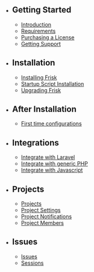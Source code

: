 - ## Getting Started
    - [Introduction](/docs/{{version}}/introduction)
    - [Requirements](/docs/{{version}}/requirements)
    - [Purchasing a License](/docs/{{version}}/license)
    - [Getting Support](/docs/{{version}}/support)

- ## Installation
    - [Installing Frisk](/docs/{{version}}/installation)
    - [Startup Script Installation](/docs/{{version}}/startup-script)
    - [Upgrading Frisk](/docs/{{version}}/upgrading)

- ## After Installation
    - [First time configurations](/docs/{{version}}/after-installing-frisk)

- ## Integrations
    - [Integrate with Laravel](/docs/{{version}}/laravel-integration)
    - [Integrate with generic PHP](/docs/{{version}}/generic-php-integration)
    - [Integrate with Javascript](/docs/{{version}}/javascript-integration)

- ## Projects
    - [Projects](/docs/{{version}}/projects)
    - [Project Settings](/docs/{{version}}/project-settings)
    - [Project Notifications](/docs/{{version}}/project-notifications)
    - [Project Members](/docs/{{version}}/project-members)

- ## Issues
    - [Issues](/docs/{{version}}/issues)
    - [Sessions](/docs/{{version}}/sessions)

